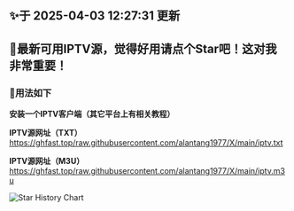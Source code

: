 ## ✨于 2025-04-03 12:27:31 更新
## 🎉最新可用IPTV源，觉得好用请点个Star吧！这对我非常重要！
### 🎈用法如下
**安装一个IPTV客户端（其它平台上有相关教程）**

**IPTV源网址（TXT）** https://ghfast.top/raw.githubusercontent.com/alantang1977/X/main/iptv.txt

**IPTV源网址（M3U）** https://ghfast.top/raw.githubusercontent.com/alantang1977/X/main/iptv.m3u

![Star History Chart](https://api.star-history.com/svg?repos=alantang1977/X)
